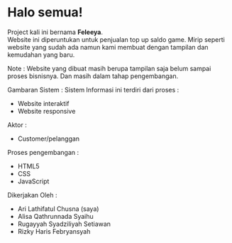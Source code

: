 # Halo semua! 

Project kali ini bernama **Feleeya**.\
Website ini diperuntukan untuk penjualan top up saldo game. Mirip seperti website yang sudah ada namun kami membuat dengan tampilan dan kemudahan yang baru. 

Note : Website yang dibuat masih berupa tampilan saja belum sampai proses bisnisnya. Dan masih dalam tahap pengembangan. 

Gambaran Sistem :
Sistem Informasi ini terdiri dari proses :
- Website interaktif
- Website responsive

Aktor :
- Customer/pelanggan

Proses pengembangan :
- HTML5
- CSS
- JavaScript

Dikerjakan Oleh :
- Ari Lathifatul Chusna (saya)
- Alisa Qathrunnada Syaihu
- Rugayyah Syadziliyah Setiawan
- Rizky Haris Febryansyah
